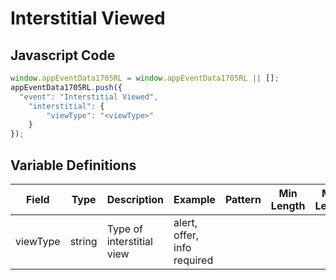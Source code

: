 # Interstitial Viewed

### 

## Javascript Code
```js
window.appEventData1705RL = window.appEventData1705RL || [];
appEventData1705RL.push({
  "event": "Interstitial Viewed",
    "interstitial": {
        "viewType": "<viewType>"
    }
});
```

## Variable Definitions

|Field|Type|Description|Example|Pattern|Min Length|Max Length|Minimum|Maximum|Multiple Of|
| --- | --- | --- | --- | --- | --- | --- | --- | --- | --- |
|viewType|string|Type of interstitial view|alert, offer, info required|||||||
